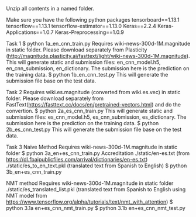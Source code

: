 Unzip all contents in a named folder.

Make sure you have the following python packages
tensorboard==1.13.1
tensorflow==1.13.1
tensorflow-estimator==1.13.0
Keras==2.2.4
Keras-Applications==1.0.7
Keras-Preprocessing==1.0.9


Task 1
$ python 1a_en_cnn_train.py
Requires wiki-news-300d-1M.magnitude in static folder. Please download separately from Plasticity (http://magnitude.plasticity.ai/fasttext/light/wiki-news-300d-1M.magnitude).
This will generate static and submission files: en_cnn_model.h5, en_cnn_submission, en_dictionary. The submission here is the prediction on the training data.
$ python 1b_en_cnn_test.py
This will generate the submission file base on the test data.

Task 2
Requires wiki.es.magnitude (converted from wiki.es.vec) in static folder. Please download separately from FastText(https://fasttext.cc/docs/en/pretrained-vectors.html) and do the convertion.
$ python 2a_es_cnn_train.py
This will generate static and submission files: es_cnn_model.h5, es_cnn_submission, es_dictionary. The submission here is the prediction on the training data.
$ python 2b_es_cnn_test.py
This will generate the submission file base on the test data.

Task 3
Naive Method
Requires wiki-news-300d-1M.magnitude in static folder
$ python 3a_en+es_cnn_train.py
Accreditation ./static/en-es.txt (from https://dl.fbaipublicfiles.com/arrival/dictionaries/en-es.txt)
./static/es_to_en_text.pkl (translated text from Spanish to English)
$ python 3b_en+es_cnn_train.py

NMT method
Requires wiki-news-300d-1M.magnitude in static folder
./static/es_translated_list.pkl (translated text from Spanish to English using NMT model from https://www.tensorflow.org/alpha/tutorials/text/nmt_with_attention)
$ python 3.1a en+es_cnn_nmt_train.py
$ python 3.1b en+es_cnn_nmt_test.py
